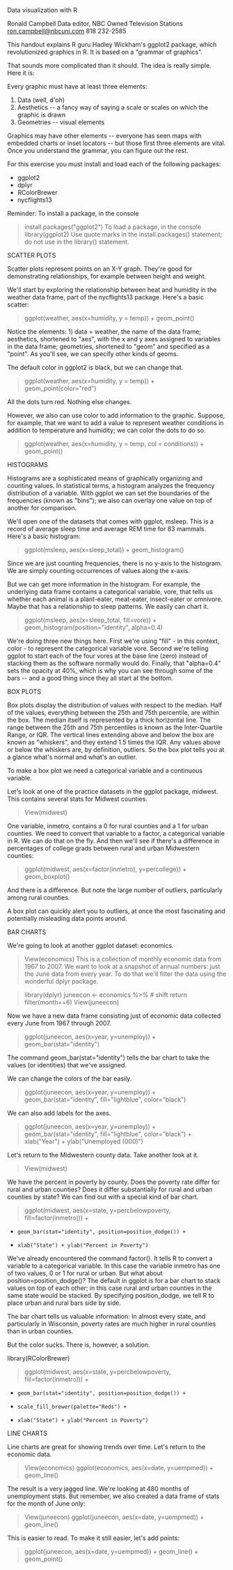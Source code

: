 Data visualization with R

Ronald Campbell 
Data editor, NBC Owned Television Stations
ron.campbell@nbcuni.com 
818 232-2585

This handout explains R guru Hadley Wickham's ggplot2 package, which
revolutionized graphics in R. It is based on a "grammar of graphics". 

That sounds more complicated than it should. The idea is really simple. Here it is:

Every graphic must have at least three elements:
1. Data (well, d'oh)
2. Aesthetics -- a fancy way of saying a scale or scales on which the graphic is drawn
3. Geometries -- visual elements

Graphics may have other elements -- everyone has seen maps with embedded charts or inset locators -- but those first three elements are vital. Once you understand the grammar, you can figure out the rest.

For this exercise you must install and load each of the following packages:

* ggplot2
* dplyr
* RColorBrewer
* nycflights13

Reminder: To install a package, in the console
> install.packages("ggplot2")
To load a package, in the console
> library(ggplot2)
Use quote marks in the install.packages() statement; do not use in the library() statement. 

SCATTER PLOTS

Scatter plots represent points on an X-Y graph. They're good for demonstrating relationships, for example between height and weight.

We'll start by exploring the relationship between heat and humidity in the weather data frame, part of the nycflights13 package. Here's a basic scatter:

> ggplot(weather, aes(x=humidity, y = temp)) + geom_point()

Notice the elements: 1) data = weather, the name of the data frame; aesthetics, shortened to "aes", with the x and y axes assigned to variables in the data frame; geometries, shortened to "geom" and specified as a "point". As you'll see, we can specify other kinds of geoms.

The default color in ggplot2 is black, but we can change that.

> ggplot(weather, aes(x=humidity, y = temp)) + geom_point(color="red")

All the dots turn red. Nothing else changes.

However, we also can use color to add information to the graphic. Suppose, for example, that we want to add a value to represent weather conditions in addition to temperature and humidity; we can color the dots to do so.

> ggplot(weather, aes(x=humidity, y = temp, col = conditions)) + geom_point()

HISTOGRAMS

Histograms are a sophisticated means of graphically organizing and counting values. In statistical terms, a histogram analyzes the frequency distribution of a variable. With ggplot we can set the boundaries of the frequencies (known as "bins"); we also can overlay one value on top of another for comparison.

We'll open one of the datasets that comes with ggplot, msleep. This is a record of average sleep time and average REM time for 83 mammals. Here's a basic histogram:

> ggplot(msleep, aes(x=sleep_total)) + geom_histogram()

Since we are just counting frequencies, there is no y-axis to the histogram. We are simply counting occurrences of values along the x-axis. 

But we can get more information in the histogram. For example, the underlying data frame contains a categorical variable, vore, that tells us whether each animal is a plant-eater, meat-eater, insect-eater or omnivore. Maybe that has a relationship to sleep patterns. We easily can chart it.

> ggplot(msleep, aes(x=sleep_total, fill=vore)) + geom_histogram(position="identity", alpha=0.4)

We're doing three new things here. First we're using "fill" - in this context, color - to represent the categorical variable vore. Second we're telling ggplot to start each of the four vores at the base line (zero) instead of stacking them as the software normally would do. Finally, that "alpha=0.4" sets the opacity at 40%, which is why you can see through some of the bars -- and a good thing since they all start at the bottom. 

BOX PLOTS

Box plots display the distribution of values with respect to the median. Half of the values, everything between the 25th and 75th percentile, are within the box. The median itself is represented by a thick horizontal line. The range between the 25th and 75th percentiles is known as the Inter-Quartile Range, or IQR. The vertical lines extending above and below the box are known as "whiskers", and they extend 1.5 times the IQR. Any values above or below the whiskers are, by definition, outliers. So the box plot tells you at a glance what's normal and what's an outlier.

To make a box plot we need a categorical variable and a continuous variable.

Let's look at one of the practice datasets in the ggplot package, midwest. This contains several stats for Midwest counties.

> View(midwest)

One variable, inmetro, contains a 0 for rural counties and a 1 for urban counties. We need to convert that variable to a factor, a categorical variable in R. We can do that on the fly. And then we'll see if there's a difference in percentages of college grads between rural and urban Midwestern counties:

> ggplot(midwest, aes(x=factor(inmetro), y=percollege)) + geom_boxplot()

And there is a difference. But note the large number of outliers, particularly among rural counties.

A box plot can quickly alert you to outliers, at once the most fascinating and  potentially misleading data points around.

BAR CHARTS

We're going to look at another ggplot dataset: economics.

> View(economics)
This is a collection of monthly economic data from 1967 to 2007. We want to look at a snapshot of annual numbers: just the June data from every year. To do that we'll filter the data using the wonderful dplyr package.

> library(dplyr)
> juneecon <- economics %>%  # shift return
	filter(month==6)
> View(juneecon)

Now we have a new data frame consisting just of economic data collected every June from 1967 through 2007. 

> ggplot(juneecon, aes(x=year, y=unemploy)) + geom_bar(stat="identity")

The command geom_bar(stat="identity") tells the bar chart to take the values (or identities) that we've assigned.

We can change the colors of the bar easily.

> ggplot(juneecon, aes(x=year, y=unemploy)) + geom_bar(stat="identity", fill="lightblue", color="black")

We can also add labels for the axes.

> ggplot(juneecon, aes(x=year, y=unemploy)) + geom_bar(stat="identity", fill="lightblue", color="black") + xlab("Year") + ylab("Unemployed (000)")

Let's return to the Midwestern county data. Take another look at it.

> View(midwest)

We have the percent in poverty by county. Does the poverty rate differ for rural and urban counties? Does it differ substantially for rural and urban counties by state? We can find out with a special kind of bar chart.

> ggplot(midwest, aes(x=state, y=percbelowpoverty, fill=factor(inmetro))) +
+     geom_bar(stat="identity", position=position_dodge()) +
+     xlab("State") + ylab("Percent in Poverty")

We've already encountered the command factor(). It tells R to convert a variable to a categorical variable. In this case the variable inmetro has one of two values, 0 or 1 for rural or urban. But what about position=position_dodge()? The default in ggplot is for a bar chart to stack values on top of each other; in this case rural and urban counties in the same state would be stacked. By specifying position_dodge, we tell R to place urban and rural bars side by side.

The bar chart tells us valuable information: In almost every state, and particularly in Wisconsin, poverty rates are much higher in rural counties than in urban counties.

But the color sucks. There is, however, a solution.

library(RColorBrewer)

> ggplot(midwest, aes(x=state, y=percbelowpoverty, fill=factor(inmetro))) +
+     geom_bar(stat="identity", position=position_dodge()) +
+     scale_fill_brewer(palette="Reds") +
+     xlab("State") + ylab("Percent in Poverty")

LINE CHARTS

Line charts are great for showing trends over time. Let's return to the economic data.

> View(economics)
> ggplot(economics, aes(x=date, y=uempmed)) + geom_line()

The result is a very jagged line. We're looking at 480 months of unemployment stats. But remember, we also created a data frame of stats for the month of June only:

> View(juneecon)
> ggplot(juneecon, aes(x=date, y=uempmed)) + geom_line()

This is easier to read. To make it still easier, let's add points:

> ggplot(juneecon, aes(x=date, y=uempmed)) + geom_line() + geom_point() 

